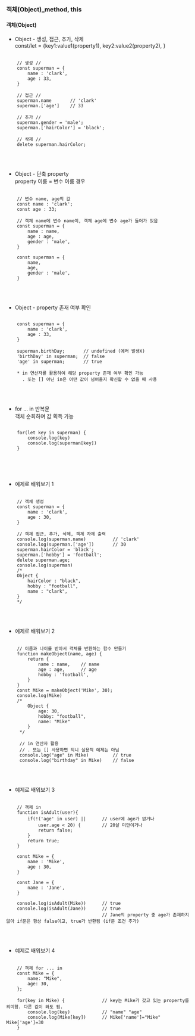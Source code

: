 ### 객체(Object)_method, this

#### 객체(Object)
- Object - 생성, 접근, 추가, 삭제   
  const/let = {key1:value1(property1), key2:value2(property2), }
<pre>
<code>
    // 생성 //
    const superman = {
        name : 'clark',
        age : 33,
    }

    // 접근 //
    superman.name       // 'clark'
    superman.['age']    // 33

    // 추가 //
    superman.gender = 'male';
    superman.['hairColor'] = 'black';

    // 삭제 //
    delete superman.hairColor;
</code>
</pre>
<br>

- Object - 단축 property   
  property 이름 = 변수 이름 경우   
<pre>
<code>
    // 변수 name, age의 값
    const name : 'clark';
    const age : 33;

    // 객체 name에 변수 name이, 객체 age에 변수 age가 들어가 있음
    const superman = {
        name : name,
        age : age,
        gender : 'male',
    }

    const superman = {
        name,
        age,
        gender : 'male',
    }
</code>
</pre>
<br>

- Object - property 존재 여부 확인   
<pre>
<code>
    const superman = {
        name : 'clark',
        age : 33,
    }

    superman.birthDay;       // undefined (에러 발생X)
    'birthDay' in superman;  // false
    'age' in superman;       // true

    * in 연산자를 활용하여 해당 property 존재 여부 확인 가능   
      . 또는 [] 아닌 in은 어떤 값이 넘어올지 확신할 수 없을 때 사용
</code>
</pre>
<br>

- for ... in 반복문   
  객체 순회하며 값 획득 가능
<pre>
<code>
    for(let key in superman) {
        console.log(key)
        console.log(superman[key])
    }
</code>
</pre>
<br><br>


- 예제로 배워보기 1
<pre>
<code>
    // 객체 생성
    const superman = {
        name : 'clark',
        age : 30,
    }

    // 객체 접근, 추가, 삭제, 객체 자체 출력
    console.log(superman.name)          // 'clark'
    console.log(superman.['age'])       // 30
    superman.hairColor = 'black';
    superman.['hobby'] = 'football';
    delete superman.age;
    console.log(superman)
    /*
    Object {
        hairColor : "black",
        hobby : "football",
        name : "clark",
    }
    */
</code>
</pre>
<br>

- 예제로 배워보기 2
<pre>
<code>
    // 이름과 나이를 받아서 객체를 반환하는 함수 만들기
    function makeObject(name, age) {
        return {
            name : name,    // name
            age : age,      // age
            hobby : 'football',
        }
    }
    const Mike = makeObject('Mike', 30);
    console.log(Mike)
    /* 
        Object {
            age: 30,
            hobby: "football",
            name: "Mike"
        }
     */

     // in 연산자 활용
     // . 또는 [] 사용하면 되니 실용적 예제는 아님
     console.log("age" in Mike)         // true
     console.log("birthday" in Mike)    // false
</code>
</pre>
<br>

- 예제로 배워보기 3
<pre>
<code>
    // 객체 in
    function isAdult(user){
        if(!('age' in user) ||      // user에 age가 없거나
            user.age < 20) {        // 20살 미만이거나
            return false;
        } 
        return true;
    }

    const Mike = {
        name : 'Mike',
        age : 30,
    }

    const Jane = {
        name : 'Jane',
    }

    console.log(isAdult(Mike))      // true
    console.log(isAdult(Jane))      // true
                                    // Jane의 property 중 age가 존재하지 않아 if문은 항상 false이고, true가 반환됨 (if문 조건 추가)
</code>
</pre>
<br>

- 예제로 배워보기 4
<pre>
<code>
    // 객체 for ... in
    const Mike = {
        name: "Mike",
        age: 30,
    };

    for(key in Mike) {              // key는 Mike가 갖고 있는 property를 의미함. 다른 값이 와도 됨.
        console.log(key)            // "name" "age"
        console.log(Mike[key])      // Mike['name']="Mike"   Mike['age']=30
    }
</code>
</pre>
<br>